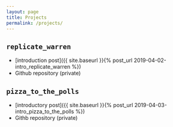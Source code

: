 ```yaml
---
layout: page
title: Projects
permalink: /projects/
---
```


## `replicate_warren`

- [introduction post]({{ site.baseurl }}{% post_url 2019-04-02-intro_replicate_warren %})
- Github repository (private)

## `pizza_to_the_polls` 

- [introductory post]({{ site.baseurl }}{% post_url 2019-04-03-intro_pizza_to_the_polls %})
- Githb repository (private)